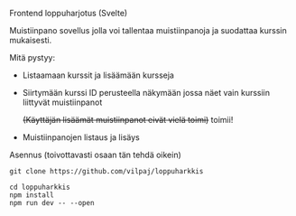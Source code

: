 Frontend loppuharjotus (Svelte)

Muistiinpano sovellus jolla voi tallentaa muistiinpanoja ja suodattaa kurssin mukaisesti.

Mitä pystyy:
- Listaamaan kurssit ja lisäämään kursseja
- Siirtymään kurssi ID perusteella näkymään jossa näet vain kurssiin liittyvät muistiinpanot

    ~~(Käyttäjän lisäämät muistiinpanot eivät vielä toimi)~~
        toimii!
- Muistiinpanojen listaus ja lisäys

Asennus (toivottavasti osaan tän tehdä oikein)

```git clone https://github.com/vilpaj/loppuharkkis```

```
cd loppuharkkis
npm install
npm run dev -- --open
```
